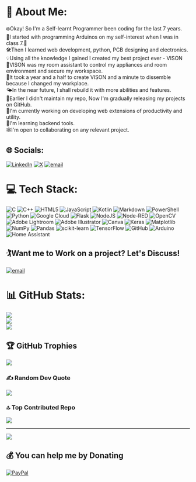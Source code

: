 # 💫 About Me:
❄️Okay! So I'm a Self-learnt Programmer been coding for the last 7 years.<br>
🚀I started with programming Arduinos on my self-interest when I was in class 7.🚀<br>
🛠️Then I learned web development, python, PCB designing and electronics.<br>
💡Using all the knowledge I gained I created my best project ever - VISON<br>
🤖VISON was my room assistant to control my appliances and room environment and secure my workspace.<br>
💭It took a year and a half to create VISON and a minute to dissemble because I changed my workplace.<br>
🌤️In the near future, I shall rebuild it with more abilities and features.<br>
🔑Earlier I didn't maintain my repo, Now I'm gradually releasing my projects on GitHub.<br>
🎉I'm currently working on developing web extensions of productivity and utility.<br>
🌊I'm learning backend tools.<br>
🕸️I'm open to collaborating on any relevant project.


## 🌐 Socials:
[![LinkedIn](https://img.shields.io/badge/LinkedIn-%230077B5.svg?logo=linkedin&logoColor=white)](https://linkedin.com/in/satyamehta21) [![X](https://img.shields.io/badge/X-black.svg?logo=X&logoColor=white)](https://x.com/me_satyamehta) [![email](https://img.shields.io/badge/Email-D14836?logo=gmail&logoColor=white)](mailto:satyamehta577@gmail.com) 

# 💻 Tech Stack:
![C](https://img.shields.io/badge/c-%2300599C.svg?style=for-the-badge&logo=c&logoColor=white) ![C++](https://img.shields.io/badge/c++-%2300599C.svg?style=for-the-badge&logo=c%2B%2B&logoColor=white) ![HTML5](https://img.shields.io/badge/html5-%23E34F26.svg?style=for-the-badge&logo=html5&logoColor=white) ![JavaScript](https://img.shields.io/badge/javascript-%23323330.svg?style=for-the-badge&logo=javascript&logoColor=%23F7DF1E) ![Kotlin](https://img.shields.io/badge/kotlin-%237F52FF.svg?style=for-the-badge&logo=kotlin&logoColor=white) ![Markdown](https://img.shields.io/badge/markdown-%23000000.svg?style=for-the-badge&logo=markdown&logoColor=white) ![PowerShell](https://img.shields.io/badge/PowerShell-%235391FE.svg?style=for-the-badge&logo=powershell&logoColor=white) ![Python](https://img.shields.io/badge/python-3670A0?style=for-the-badge&logo=python&logoColor=ffdd54) ![Google Cloud](https://img.shields.io/badge/GoogleCloud-%234285F4.svg?style=for-the-badge&logo=google-cloud&logoColor=white) ![Flask](https://img.shields.io/badge/flask-%23000.svg?style=for-the-badge&logo=flask&logoColor=white) ![NodeJS](https://img.shields.io/badge/node.js-6DA55F?style=for-the-badge&logo=node.js&logoColor=white) ![Node-RED](https://img.shields.io/badge/Node--RED-%238F0000.svg?style=for-the-badge&logo=node-red&logoColor=white) ![OpenCV](https://img.shields.io/badge/opencv-%23white.svg?style=for-the-badge&logo=opencv&logoColor=white) ![Adobe Lightroom](https://img.shields.io/badge/Adobe%20Lightroom-31A8FF.svg?style=for-the-badge&logo=Adobe%20Lightroom&logoColor=white) ![Adobe Illustrator](https://img.shields.io/badge/adobe%20illustrator-%23FF9A00.svg?style=for-the-badge&logo=adobe%20illustrator&logoColor=white) ![Canva](https://img.shields.io/badge/Canva-%2300C4CC.svg?style=for-the-badge&logo=Canva&logoColor=white) ![Keras](https://img.shields.io/badge/Keras-%23D00000.svg?style=for-the-badge&logo=Keras&logoColor=white) ![Matplotlib](https://img.shields.io/badge/Matplotlib-%23ffffff.svg?style=for-the-badge&logo=Matplotlib&logoColor=black) ![NumPy](https://img.shields.io/badge/numpy-%23013243.svg?style=for-the-badge&logo=numpy&logoColor=white) ![Pandas](https://img.shields.io/badge/pandas-%23150458.svg?style=for-the-badge&logo=pandas&logoColor=white) ![scikit-learn](https://img.shields.io/badge/scikit--learn-%23F7931E.svg?style=for-the-badge&logo=scikit-learn&logoColor=white) ![TensorFlow](https://img.shields.io/badge/TensorFlow-%23FF6F00.svg?style=for-the-badge&logo=TensorFlow&logoColor=white) ![GitHub](https://img.shields.io/badge/github-%23121011.svg?style=for-the-badge&logo=github&logoColor=white) ![Arduino](https://img.shields.io/badge/-Arduino-00979D?style=for-the-badge&logo=Arduino&logoColor=white) ![Home Assistant](https://img.shields.io/badge/home%20assistant-%2341BDF5.svg?style=for-the-badge&logo=home-assistant&logoColor=white)

## 🏌️Want me to Work on a project? Let's Discuss!
[![email](https://img.shields.io/badge/Email-D14836?logo=gmail&logoColor=white)](mailto:satyamehta577@gmail.com) 

# 📊 GitHub Stats:
![](https://github-readme-stats.vercel.app/api?username=satya-mehta&theme=dark&hide_border=false&include_all_commits=true&count_private=false)<br/>
![](https://github-readme-streak-stats.herokuapp.com/?user=satya-mehta&theme=dark&hide_border=false)<br/>
![](https://github-readme-stats.vercel.app/api/top-langs/?username=satya-mehta&theme=dark&hide_border=false&include_all_commits=true&count_private=false&layout=compact)

## 🏆 GitHub Trophies
![](https://github-profile-trophy.vercel.app/?username=satya-mehta&theme=radical&no-frame=false&no-bg=true&margin-w=4)


### ✍️ Random Dev Quote
![](https://quotes-github-readme.vercel.app/api?type=horizontal&theme=radical)

### 🔝 Top Contributed Repo
![](https://github-contributor-stats.vercel.app/api?username=satya-mehta&limit=5&theme=dark&combine_all_yearly_contributions=true)

---
[![](https://visitcount.itsvg.in/api?id=satya-mehta&icon=0&color=0)](https://visitcount.itsvg.in)

  ## 💰 You can help me by Donating
  [![PayPal](https://img.shields.io/badge/PayPal-00457C?style=for-the-badge&logo=paypal&logoColor=white)](https://paypal.me/Satyamehta21) 

  
